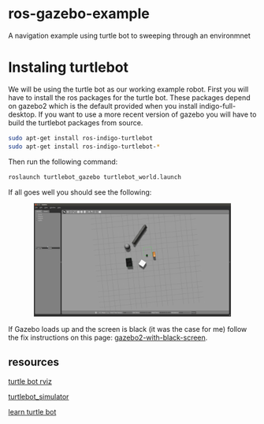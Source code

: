 # ros-gazebo-example
A navigation example using turtle bot to sweeping through an environmnet

# Instaling turtlebot

We will be using the turtle bot as our working example robot. First you will have to install the ros packages 
for the turtle bot. These packages depend on gazebo2 which is the default provided when you install indigo-full-desktop.
If you want to use a more recent version of gazebo you will have to build the turtlebot packages from source.

	
```bash
sudo apt-get install ros-indigo-turtlebot
sudo apt-get install ros-indigo-turtlebot-*
```

Then run the following command:

```bash
roslaunch turtlebot_gazebo turtlebot_world.launch
```

If all goes well you should see the following:
<center>
<img src="docs/gazebo_screen_shot.png" width="400"/> 
</center>

If Gazebo loads up and the screen is black (it was the case for me) follow the fix instructions on this 
page: [gazebo2-with-black-screen](http://answers.gazebosim.org/question/12773/gazebo2-with-black-screen/).


## 


## resources

[turtle bot rviz](http://wiki.ros.org/turtlebot/Tutorials/indigo/3D%20Visualisation)

[turtlebot_simulator](https://github.com/turtlebot/turtlebot_simulator)

[learn turtle bot](http://learn.turtlebot.com/2015/02/03/3/)
